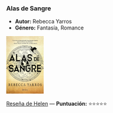 ### **Alas de Sangre** 
- **Autor:** Rebecca Yarros
- **Género:** Fantasía, Romance
<img src="../Imagenes/Alas de sangre.jpg" alt="Alas de sangre" width="100" />


[Reseña de Helen](../Usuarios/Elena/Mis%20reseñas/Alas%20de%20sangre.md) — **Puntuación:** ⭐⭐⭐⭐⭐

